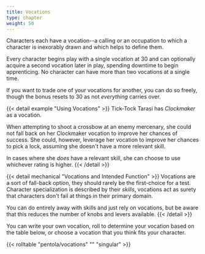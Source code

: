 ```yaml
---
title: Vocations
type: chapter
weight: 50
---
```


Characters each have a vocation--a calling or an occupation to which a character is inexorably drawn and which helps to define them.

Every character begins play with a single vocation at 30 and can optionally acquire a second vocation later in play, spending downtime to begin apprenticing.
No character can have more than two vocations at a single time.

If you want to trade one of your vocations for another, you can do so freely, though the bonus resets to 30 as not _everything_ carries over.

{{< detail example "Using Vocations" >}}
Tick-Tock Tarasi has _Clockmaker_ as a vocation.

When attempting to shoot a crossbow at an enemy mercenary, she could not fall back on her Clockmaker vocation to improve her chances of success.
She could, however, leverage her vocation to improve her chances to pick a lock, assuming she doesn't have a more relevant skill.

In cases where she _does_ have a relevant skill, she can choose to use whichever rating is higher.
{{< /detail >}}

{{< detail mechanical "Vocations and Intended Function" >}}
Vocations are a sort of fall-back option, they should rarely be the first-choice for a test.
Character specialization is described by their _skills_, vocations act as surety that characters don't fail at things in their primary domain.

You can do entirely away with skills and just rely on vocations, but be aware that this reduces the number of knobs and levers available.
{{< /detail >}}

You can write your own vocation, roll to determine your vocation based on the table below, or choose a vocation that you think fits your character.

{{< rolltable "pentola/vocations" "" "singular" >}}
